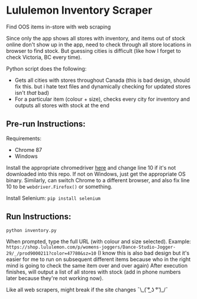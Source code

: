 # Lululemon Inventory Scraper
Find OOS items in-store with web scraping

Since only the app shows all stores with inventory, and items out of stock online don't show up in the app, need to check through all store locations in browser to find stock. But guessing cities is difficult (like how I forget to check Victoria, BC every time).

Python script does the following:
- Gets all cities with stores throughout Canada (this is bad design, should fix this. but i hate text files and dynamically checking for updated stores isn't _that_ bad)
- For a particular item (colour + size), checks every city for inventory and outputs all stores with stock at the end

## Pre-run Instructions:
Requirements: 
* Chrome 87
* Windows

Install the appropriate chromedriver [here](https://sites.google.com/a/chromium.org/chromedriver/downloads) and change line 10 if it's not downloaded into this repo. If not on Windows, just get the appropriate OS binary. Similarly, can switch Chrome to a different browser, and also fix line 10 to be `webdriver.Firefox()` or something.

Install Selenium:
``` pip install selenium ```

## Run Instructions:
```python inventory.py```

When prompted, type the full URL (with colour and size selected).
Example: ```https://shop.lululemon.com/p/womens-joggers/Dance-Studio-Jogger-29/_/prod9000211?color=47780&sz=10```
(I know this is also bad design but it's easier for me to run on subsequent different items because who in the right mind is going to check the same item over and over again)
After execution finishes, will output a list of all stores with stock (add in phone numbers later because they're not working now).

Like all web scrapers, might break if the site changes ¯\\\_( ͠° ͟ʖ °͠ )\_/¯
